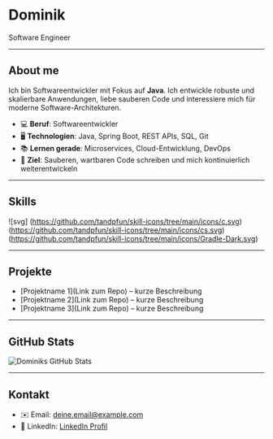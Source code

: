 # Dominik

Software Engineer

---

## About me
Ich bin Softwareentwickler mit Fokus auf **Java**. Ich entwickle robuste und skalierbare Anwendungen, liebe sauberen Code und interessiere mich für moderne Software-Architekturen.

- 💻 **Beruf**: Softwareentwickler
- 🖥 **Technologien**: Java, Spring Boot, REST APIs, SQL, Git
- 📚 **Lernen gerade**: Microservices, Cloud-Entwicklung, DevOps
- 🎯 **Ziel**: Sauberen, wartbaren Code schreiben und mich kontinuierlich weiterentwickeln

---

## Skills
![svg] (https://github.com/tandpfun/skill-icons/tree/main/icons/c.svg)
(https://github.com/tandpfun/skill-icons/tree/main/icons/cs.svg)
(https://github.com/tandpfun/skill-icons/tree/main/icons/Gradle-Dark.svg)


---

## Projekte
- [Projektname 1](Link zum Repo) – kurze Beschreibung
- [Projektname 2](Link zum Repo) – kurze Beschreibung
- [Projektname 3](Link zum Repo) – kurze Beschreibung

---

## GitHub Stats
![Dominiks GitHub Stats](https://github-readme-stats.vercel.app/api?username=Dominik-Ender&show_icons=true&theme=radical)

---

## Kontakt
- ✉️ Email: deine.email@example.com
- 💼 LinkedIn: [LinkedIn Profil](https://www.linkedin.com/in/deinprofil)
